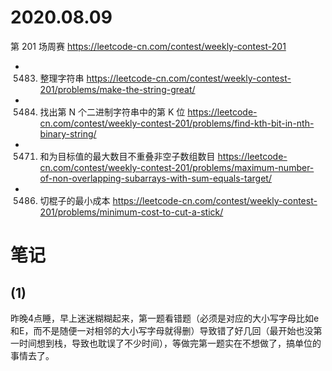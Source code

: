 
# 2020.08.09

第 201 场周赛 https://leetcode-cn.com/contest/weekly-contest-201
- 5483. 整理字符串 https://leetcode-cn.com/contest/weekly-contest-201/problems/make-the-string-great/
- 5484. 找出第 N 个二进制字符串中的第 K 位 https://leetcode-cn.com/contest/weekly-contest-201/problems/find-kth-bit-in-nth-binary-string/
- 5471. 和为目标值的最大数目不重叠非空子数组数目 https://leetcode-cn.com/contest/weekly-contest-201/problems/maximum-number-of-non-overlapping-subarrays-with-sum-equals-target/
- 5486. 切棍子的最小成本 https://leetcode-cn.com/contest/weekly-contest-201/problems/minimum-cost-to-cut-a-stick/

# 笔记

## (1)

昨晚4点睡，早上迷迷糊糊起来，第一题看错题（必须是对应的大小写字母比如e和E，而不是随便一对相邻的大小写字母就得删）导致错了好几回（最开始也没第一时间想到栈，导致也耽误了不少时间），等做完第一题实在不想做了，搞单位的事情去了。
